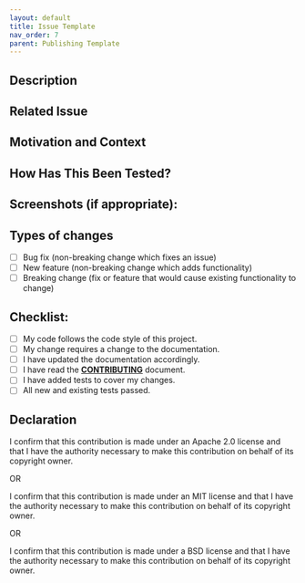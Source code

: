 ```yaml
---
layout: default
title: Issue Template
nav_order: 7
parent: Publishing Template
---
```


<!--- Provide a general summary of your changes in the Title above -->

## Description
<!--- Describe your changes in detail -->

## Related Issue
<!--- If suggesting a new feature or change, please discuss it in an issue first -->
<!--- If fixing a bug, there should be an issue describing it with steps to reproduce -->
<!--- Please link to any related issues here: -->

## Motivation and Context
<!--- Why is this change required? What problem does it solve? -->

## How Has This Been Tested?
<!--- Please describe in detail how you tested your changes. -->
<!--- Include details of your testing environment, and the tests you ran to -->
<!--- see how your change affects other areas of the code, etc. -->

## Screenshots (if appropriate):

## Types of changes
<!--- What types of changes does your code introduce? Put an `x` in all the boxes that apply: -->
- [ ] Bug fix (non-breaking change which fixes an issue)
- [ ] New feature (non-breaking change which adds functionality)
- [ ] Breaking change (fix or feature that would cause existing functionality to change)

## Checklist:
<!--- Go over all the following points, and put an `x` in all the boxes that apply. -->
<!--- If you're unsure about any of these, don't hesitate to ask. We're here to help! -->
- [ ] My code follows the code style of this project.
- [ ] My change requires a change to the documentation.
- [ ] I have updated the documentation accordingly.
- [ ] I have read the **[CONTRIBUTING](./Contributing.md)** document.
- [ ] I have added tests to cover my changes.
- [ ] All new and existing tests passed.

## Declaration  
I confirm that this contribution is made under an Apache 2.0 license and that I have the authority necessary to make this contribution on behalf of its copyright owner.

OR

I confirm that this contribution is made under an MIT license and that I have the authority necessary to make this contribution on behalf of its copyright owner.

OR

I confirm that this contribution is made under a BSD license and that I have the authority necessary to make this contribution on behalf of its copyright owner.
